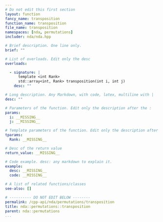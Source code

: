 ```yaml
---
# Do not edit this first section
layout: function
fancy_name: transposition
function_name: transposition
file_name: transposition
namespaces: [nda, permutations]
includer: nda/nda.hpp

# Brief description. One line only.
brief: ""

# List of overloads. Edit only the desc
overloads:

  - signature: |
      template <int Rank>
      std::array<int, Rank> transposition(int i, int j)
    desc: ""

# Long description. Any Markdown, with code, latex, multiline with |
desc: ""

# Parameters of the function. Edit only the description after the :
params:
  i: __MISSING__
  j: __MISSING__

# Template parameters of the function. Edit only the description after the :
tparams:
  Rank: __MISSING__

# Desc of the return value
return_value: __MISSING__

# Code example. desc: any markdown to explain it.
example:
  desc: __MISSING__
  code: __MISSING__

# A list of related functions/classes
see-also: []

# ---------- DO NOT EDIT BELOW --------
permalink: /cpp-api/nda/permutations/transposition
title: nda::permutations::transposition
parent: nda::permutations
...
```


